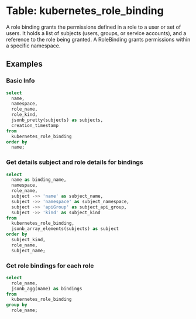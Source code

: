 # Table: kubernetes_role_binding

A role binding grants the permissions defined in a role to a user or set of users. It holds a list of subjects (users, groups, or service accounts), and a reference to the role being granted. A RoleBinding grants permissions within a specific namespace.

## Examples

### Basic Info

```sql
select
  name,
  namespace,
  role_name,
  role_kind,
  jsonb_pretty(subjects) as subjects,
  creation_timestamp
from
  kubernetes_role_binding
order by
  name;
```

### Get details subject and role details for bindings

```sql
select
  name as binding_name,
  namespace,
  role_name,
  subject ->> 'name' as subject_name,
  subject ->> 'namespace' as subject_namespace,
  subject ->> 'apiGroup' as subject_api_group,
  subject ->> 'kind' as subject_kind
from
  kubernetes_role_binding,
  jsonb_array_elements(subjects) as subject
order by
  subject_kind,
  role_name,
  subject_name;
```

### Get role bindings for each role

```sql
select
  role_name,
  jsonb_agg(name) as bindings
from
  kubernetes_role_binding
group by
  role_name;
```
